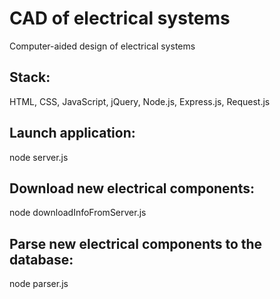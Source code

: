 # CAD of electrical systems
Computer-aided design of electrical systems

## Stack:
HTML, CSS, JavaScript, jQuery, Node.js, Express.js, Request.js

## Launch application:
node server.js

## Download new electrical components:
node downloadInfoFromServer.js

## Parse new electrical components to the database:
node parser.js
